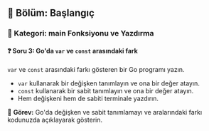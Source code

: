 ## 📘 Bölüm: Başlangıç  
### 🔹 Kategori: main Fonksiyonu ve Yazdırma  
#### ❓ Soru 3: Go'da `var` ve `const` arasındaki fark

`var` ve `const` arasındaki farkı gösteren bir Go programı yazın.

- `var` kullanarak bir değişken tanımlayın ve ona bir değer atayın.
- `const` kullanarak bir sabit tanımlayın ve ona bir değer atayın.
- Hem değişkeni hem de sabiti terminale yazdırın.

🔧 **Görev:** Go'da değişken ve sabit tanımlamayı ve aralarındaki farkı kodunuzda açıklayarak gösterin.
